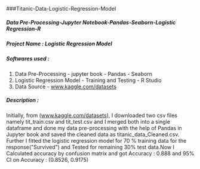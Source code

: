###Titanic-Data-Logistic-Regression-Model

##### Data Pre-Processing-Jupyter Notebook-Pandas-Seaborn-Logistic Regression-R

##### Project Name : Logistic Regression Model

##### Softwares used :

1) Data Pre-Processing - jupyter book - Pandas - Seaborn
2) Logistic Regression Model - Training and Testing - R Studio
3) Data Source - www.kaggle.com/datasets

##### Description :

  Initially, from (www.kaggle.com/datasets), I downloaded two csv files namely tit_train.csv and tit_test.csv and I merged both into a single dataframe and done my data pre-processing with the help of Pandas in Jupyter book and saved the cleaned data as titanic_data_Cleaned.csv. Further I fitted the logistic regression model for 70 % training data for the response("Survived") and Tested for remaining 30% test data.Now I Calculated accuracy by confusion matrix and got Accuracy : 0.888 and 95% CI on Accuracy : (0.8526, 0.9175)

